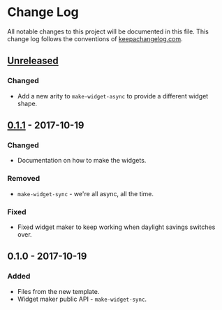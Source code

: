 # Change Log
All notable changes to this project will be documented in this file. This change log follows the conventions of [keepachangelog.com](http://keepachangelog.com/).

## [Unreleased]
### Changed
- Add a new arity to `make-widget-async` to provide a different widget shape.

## [0.1.1] - 2017-10-19
### Changed
- Documentation on how to make the widgets.

### Removed
- `make-widget-sync` - we're all async, all the time.

### Fixed
- Fixed widget maker to keep working when daylight savings switches over.

## 0.1.0 - 2017-10-19
### Added
- Files from the new template.
- Widget maker public API - `make-widget-sync`.

[Unreleased]: https://github.com/your-name/get-token-api-droplet/compare/0.1.1...HEAD
[0.1.1]: https://github.com/your-name/get-token-api-droplet/compare/0.1.0...0.1.1
